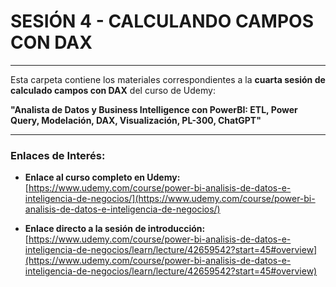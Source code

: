 # SESIÓN 4 - CALCULANDO CAMPOS CON DAX

---

Esta carpeta contiene los materiales correspondientes a la **cuarta sesión de calculado campos con DAX** del curso de Udemy:

**"Analista de Datos y Business Intelligence con PowerBI: ETL, Power Query, Modelación, DAX, Visualización, PL-300, ChatGPT"**

---

### Enlaces de Interés:

* **Enlace al curso completo en Udemy:**
    [https://www.udemy.com/course/power-bi-analisis-de-datos-e-inteligencia-de-negocios/](https://www.udemy.com/course/power-bi-analisis-de-datos-e-inteligencia-de-negocios/)

* **Enlace directo a la sesión de introducción:**
    [https://www.udemy.com/course/power-bi-analisis-de-datos-e-inteligencia-de-negocios/learn/lecture/42659542?start=45#overview](https://www.udemy.com/course/power-bi-analisis-de-datos-e-inteligencia-de-negocios/learn/lecture/42659542?start=45#overview)